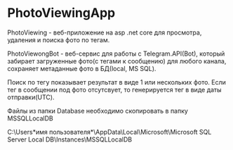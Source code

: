 # PhotoViewingApp

PhotoViewing - веб-приложение на asp .net core для просмотра, удаления и поиска фото по тегам.

PhotoViewongBot - веб-сервис для работы с Telegram.API(Bot), который забирает загруженные фото(с тегами к сообщению) для любого канала, сохраняет метаданные фото в БД(local, MS SQL).

Поиск по тегу показывает результат в виде 1 или нескольких фото.
Если тег в сообщении под фото отсутсвует, то генерируется тег в виде даты отправки(UTC).

Файлы из папки Database необходимо скопировать в папку MSSQLLocalDB

C:\Users\*имя пользователя*\AppData\Local\Microsoft\Microsoft SQL Server Local DB\Instances\MSSQLLocalDB

